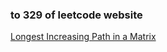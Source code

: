 ### to 329 of leetcode website

[Longest Increasing Path in a Matrix](https://leetcode-cn.com/problems/longest-increasing-path-in-a-matrix/)